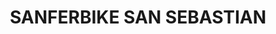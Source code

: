 ---
title: "SANFERBIKE SAN SEBASTIAN"
url: /san-sebastian-de-los-reyes/sanferbike-san-sebastian/
shop: bicicleta
---